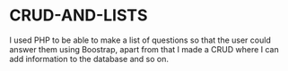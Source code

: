 # CRUD-AND-LISTS
I used PHP to be able to make a list of questions so that the user could answer them using Boostrap, apart from that I made a CRUD where I can add information to the database and so on.


